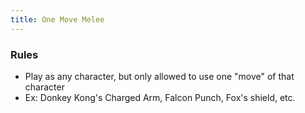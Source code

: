```yaml
---
title: One Move Melee
---
```


### Rules
- Play as any character, but only allowed to use one "move" of that character
- Ex: Donkey Kong's Charged Arm, Falcon Punch, Fox's shield, etc.
